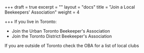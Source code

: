 +++
draft = true
excerpt = ""
layout = "docs"
title = "Join a Local Beekeepers' Association"
weight = 4

+++
If you live in Toronto:

* Join the Urban Toronto Beekeeper's Association
* Join the Toronto District Beekeeper's Association

If you are outside of Toronto check the OBA for a list of local clubs 